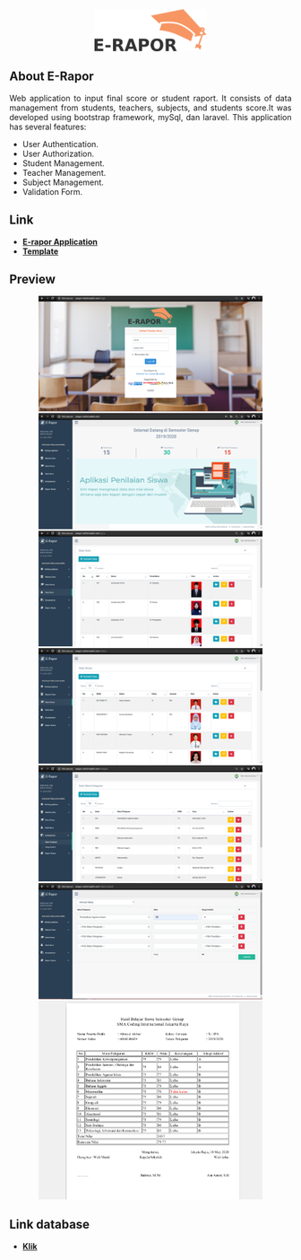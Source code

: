 <div align="center">
<a href="http://erapor.techmuda4.com/login" target="_blank">
    <img src="public/images/logos.png" width="200px" alt="login"</img>
</a>
</div>

## About E-Rapor

<p align="justify">Web application to input final score or student raport. It consists of data management from students, teachers, subjects, and students score.It was developed using bootstrap framework, mySql, dan laravel. This application has several features: </p>

- User Authentication.
- User Authorization.
- Student Management.
- Teacher Management.
- Subject Management.
- Validation Form.


## Link

- **[E-rapor Application](http://techmuda3.com/salamah/erapor/login/)**
- **[Template](https://colorlib.com/polygon/gentelella/index.html)**

## Preview

<div align="center">
    <img src="public/images/1-login.png" width="400px" alt="login"</img>
    <img src="public/images/2-dashboard.png" width="400px" alt="dashboard"</img> 
    <img src="public/images/3 - teacher management.png" width="400px" alt="teacher management"</img> 
    <img src="public/images/4 - student management.png" width="400px" alt="student management"</img> 
    <img src="public/images/5 - subject management.png" width="400px" alt="subject management"</img> 
    <img src="public/images/6 - input student score.png" width="400px" alt="input student score"</img> 
    <img src="public/images/7 - eksport pdf.png" width="400px" alt="eksport pdf"</img> 
</div>

## Link database
- **[Klik](https://drive.google.com/file/d/1iyB7bFx_11Updl6hvEkxCyHJixkGQjr3/view?usp=sharing)** 
